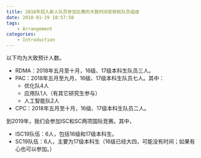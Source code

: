 ```yaml
---
title: 2018年招入新人队员参加比赛的大致时间安排和队员组成
date: 2018-01-19 18:57:58
tags:
    - Arrangement
categories:
    - Introduction
---
```


以下均为大致预计人数。

* RDMA：2018年五月至十月，16级、17级本科生队员三人。
* PAC：2018年五月至九月，16级、17级本科生队员七人。其中：
    * 优化队4人
    * 应用队1人（有其它研究生参与）
    * 人工智能队2人
* CPC：2018年五月至十月，16级、17级本科生队员二人。

到2019年，我们会参加ISC和SC两项国际竞赛。其中，

* ISC19队伍：6人，包括16级和17级本科生。
* SC19队伍：6人，主要为17级本科生（16级已经大四，可能没有时间；如果有心也可以参加。）
